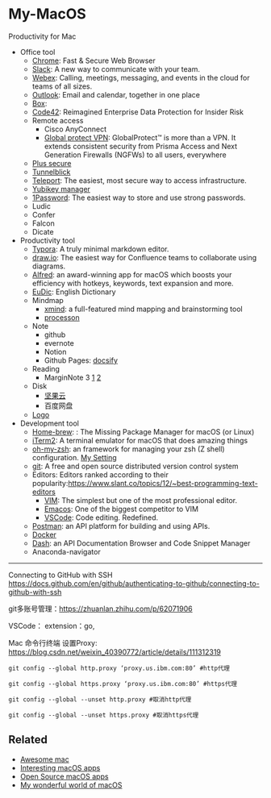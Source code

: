 # My-MacOS

Productivity for Mac
* Office tool
  * [Chrome](https://www.google.cn/intl/zh-CN/chrome/): Fast & Secure Web Browser
  * [Slack](https://slack.com/): A new way to communicate with your team.
  * [Webex](https://www.webex.com/): Calling, meetings, messaging, and events in the cloud for teams of all sizes.
  * [Outlook](https://outlook.live.com/owa/): Email and calendar, together in one place
  * [Box](https://www.box.com/home): 
  * [Code42](https://www.code42.com/): Reimagined Enterprise Data Protection for Insider Risk
  * Remote access
    * Cisco AnyConnect
    * [Global protect VPN](https://www.paloaltonetworks.com/products/globalprotect): GlobalProtect™ is more than a VPN. It extends consistent security from Prisma Access and Next Generation Firewalls (NGFWs) to all users, everywhere
   * [Plus secure](https://www.pulsesecure.net/products/)
   * [Tunnelblick](https://tunnelblick.net/)
   * [Teleport](https://goteleport.com/): The easiest, most secure way to access infrastructure.
  * [Yubikey manager](https://www.yubico.com/support/download/yubikey-manager/)
  * [1Password](https://1password.com/): The easiest way to store and use strong passwords.
  * Ludic
  * Confer
  * Falcon
  * Dicate
* Productivity tool
  * [Typora](https://typora.io/): A truly minimal markdown editor.
  * [draw.io](https://drawio-app.com/): The easiest way for Confluence teams to collaborate using diagrams.
  * [Alfred](https://www.alfredapp.com/): an award-winning app for macOS which boosts your efficiency with hotkeys, keywords, text expansion and more. 
  * [EuDic](https://www.eudic.net/v4/en/app/eudic): English Dictionary
  * Mindmap
    * [xmind](https://www.xmind.net/):  a full-featured mind mapping and brainstorming tool
    * [processon](https://www.processon.com/diagrams)
  * Note
    * github
    * evernote
    * Notion
    * Github Pages: [docsify](https://docsify.js.org/#/?id=docsify)
  * Reading
    * MarginNote 3 [1](https://sspai.com/post/47317) [2](https://sspai.com/post/54005)
  * Disk
    * [坚果云](https://www.jianguoyun.com/d/home#/)
    * 百度网盘
  * [Logo](https://logomakr.com)
* Development tool
  * [Home-brew](https://brew.sh/): : The Missing Package Manager for macOS (or Linux)
  * [iTerm2](https://iterm2.com/index.html): A terminal emulator for macOS that does amazing things
  * [oh-my-zsh](https://ohmyz.sh/): an framework for managing your zsh (Z shell) configuration. [My Setting](https://gist.github.com/MingxiaGuo/5152dbb26164ef738c9c40a0476ab4d3)
  * [git](https://git-scm.com/): A free and open source distributed version control system
  * Editors: Editors ranked according to their popularity:https://www.slant.co/topics/12/~best-programming-text-editors
    * [VIM](https://www.vim.org/): The simplest but one of the most professional editor.
    * [Emacos](https://www.gnu.org/software/emacs/): One of the biggest competitor to VIM
    * [VSCode](https://github.com/Microsoft/vscode): Code editing. Redefined.
  * [Postman](https://www.postman.com/): an API platform for building and using APIs.
  * [Docker](https://www.docker.com/)
  * [Dash](https://kapeli.com/dash): an API Documentation Browser and Code Snippet Manager
  * Anaconda-navigator





-----------------


Connecting to GitHub with SSH https://docs.github.com/en/github/authenticating-to-github/connecting-to-github-with-ssh

git多账号管理：https://zhuanlan.zhihu.com/p/62071906



VSCode：
extension：go,

Mac 命令行终端 设置Proxy: https://blog.csdn.net/weixin_40390772/article/details/111312319

```
git config --global http.proxy ‘proxy.us.ibm.com:80’ #http代理

git config --global https.proxy ‘proxy.us.ibm.com:80’ #https代理

git config --global --unset http.proxy #取消http代理

git config --global --unset https.proxy #取消https代理

```



## Related
* [Awesome mac](https://wangchujiang.com/awesome-mac/)
* [Interesting macOS apps](https://github.com/learn-anything/macos-apps)
* [Open Source macOS apps](https://github.com/serhii-londar/open-source-mac-os-apps)
* [My wonderful world of macOS](https://github.com/nikitavoloboev/my-mac-os)
